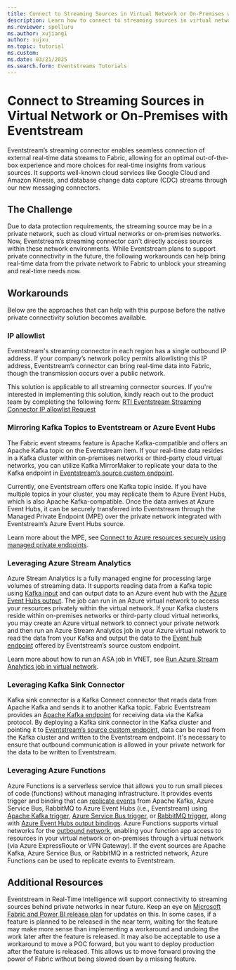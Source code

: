 ```yaml
---
title: Connect to Streaming Sources in Virtual Network or On-Premises with Eventstream
description: Learn how to connect to streaming sources in virtual network or on-premises with Eventstream with workarounds
ms.reviewer: spelluru
ms.author: xujiang1
author: xujxu
ms.topic: tutorial
ms.custom:
ms.date: 03/21/2025
ms.search.form: Eventstreams Tutorials
---
```


# Connect to Streaming Sources in Virtual Network or On-Premises with Eventstream

Eventstream’s streaming connector enables seamless connection of external real-time data streams to Fabric, allowing for an optimal out-of-the-box experience and more choices for real-time insights from various sources. It supports well-known cloud services like Google Cloud and Amazon Kinesis, and database change data capture (CDC) streams through our new messaging connectors.

## The Challenge

Due to data protection requirements, the streaming source may be in a private network, such as cloud virtual networks or on-premises networks. Now, Eventstream’s streaming connector can't directly access sources within these network environments. While Eventstream plans to support private connectivity in the future, the following workarounds can help bring real-time data from the private network to Fabric to unblock your streaming and real-time needs now.

## Workarounds

Below are the approaches that can help with this purpose before the native private connectivity solution becomes available.

### IP allowlist

Eventstream's streaming connector in each region has a single outbound IP address. If your company’s network policy permits allowlisting this IP address, Eventstream’s connector can bring real-time data into Fabric, though the transmission occurs over a public network.

This solution is applicable to all streaming connector sources. If you're interested in implementing this solution, kindly reach out to the product team by completing the following form: [RTI Eventstream Streaming Connector IP allowlist Request](https://aka.ms/EventStreamsConnIPWhitelistRequest)

### Mirroring Kafka Topics to Eventstream or Azure Event Hubs

The Fabric event streams feature is Apache Kafka-compatible and offers an Apache Kafka topic on the Eventstream item. If your real-time data resides in a Kafka cluster within on-premises networks or third-party cloud virtual networks, you can utilize Kafka MirrorMaker to replicate your data to the Kafka endpoint in [Eventstream’s source custom endpoint](add-source-custom-app.md#kafka-1). 

Currently, one Eventstream offers one Kafka topic inside. If you have multiple topics in your cluster, you may replicate them to Azure Event Hubs, which is also Apache Kafka-compatible. Once the data arrives at Azure Event Hubs, it can be securely transferred into Eventstream through the Managed Private Endpoint (MPE) over the private network integrated with Eventstream’s Azure Event Hubs source.

Learn more about the MPE, see [Connect to Azure resources securely using managed private endpoints](set-up-private-endpoint.md). 

### Leveraging Azure Stream Analytics

Azure Stream Analytics is a fully managed engine for processing large volumes of streaming data. It supports reading data from a Kafka topic using [Kafka input](https://learn.microsoft.com/azure/stream-analytics/stream-analytics-define-kafka-input) and can output data to an Azure event hub with the [Azure Event Hubs output](https://learn.microsoft.com/azure/stream-analytics/event-hubs-output). The job can run in an Azure virtual network to access your resources privately within the virtual network. If your Kafka clusters reside within on-premises networks or third-party cloud virtual networks, you may create an Azure virtual network to connect your private network and then run an Azure Stream Analytics job in your Azure virtual network to read the data from your Kafka and output the data to the [Event hub endpoint](add-source-custom-app.md#event-hub-1) offered by Eventstream’s source custom endpoint.

Learn more about how to run an ASA job in VNET, see [Run Azure Stream Analytics job in virtual network](/azure/stream-analytics/run-job-in-virtual-network).

### Leveraging Kafka Sink Connector

Kafka sink connector is a Kafka Connect connector that reads data from Apache Kafka and sends it to another Kafka topic. Fabric Eventstream provides an [Apache Kafka endpoint](overview.md#apache-kafka-on-fabric-event-streams) for receiving data via the Kafka protocol. By deploying a Kafka sink connector in the Kafka cluster and pointing it to [Eventstream’s source custom endpoint](add-source-custom-app.md#kafka-1), data can be read from the Kafka cluster and written to the Eventstream endpoint. It's necessary to ensure that outbound communication is allowed in your private network for the data to be written to Eventstream.

### Leveraging Azure Functions

Azure Functions is a serverless service that allows you to run small pieces of code (functions) without managing infrastructure. It provides events trigger and binding that can [replicate events](https://learn.microsoft.com/azure/event-hubs/event-hubs-federation-replicator-functions#replication-applications-and-tasks-in-azure-functions) from Apache Kafka, Azure Service Bus, RabbitMQ to Azure Event Hubs (i.e., Eventstream) using [Apache Kafka trigger](https://github.com/azure/azure-functions-kafka-extension), [Azure Service Bus trigger](https://learn.microsoft.com/azure/azure-functions/functions-bindings-service-bus-trigger?tabs=csharp), or [RabbitMQ trigger](https://github.com/azure/azure-functions-rabbitmq-extension), along with [Azure Event Hubs output bindings](https://learn.microsoft.com/azure/azure-functions/functions-bindings-event-hubs-output?tabs=python-v2%2Cisolated-process%2Cnodejs-v4%2Cfunctionsv2%2Cextensionv5&pivots=programming-language-csharp). Azure Functions supports virtual networks for the [outbound network](https://learn.microsoft.com/azure/azure-functions/functions-networking-options?tabs=azure-portal#outbound-networking-features), enabling your function app access to resources in your virtual network or on-premises through a virtual network (via Azure ExpressRoute or VPN Gateway). If the event sources are Apache Kafka, Azure Service Bus, or RabbitMQ in a restricted network, Azure Functions can be used to replicate events to Eventstream.

## Additional Resources

Eventstream in Real-Time Intelligence will support connectivity to streaming sources behind private networks in near future. Keep an eye on [Microsoft Fabric and Power BI release plan](https://aka.ms/fabricroadmap) for updates on this. In some cases, if a feature is planned to be released in the near term, waiting for the feature may make more sense than implementing a workaround and undoing the work later after the feature is released. It may also be acceptable to use a workaround to move a POC forward, but you want to deploy production after the feature is released. This allows us to move forward proving the power of Fabric without being slowed down by a missing feature.
